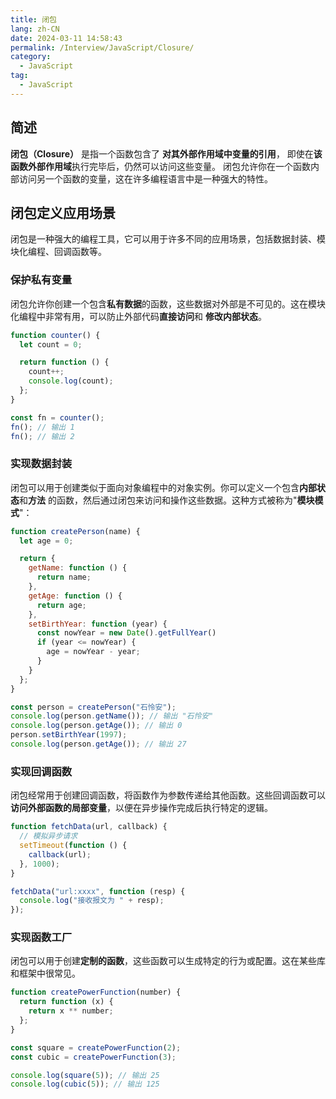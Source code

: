 ```yaml
---
title: 闭包
lang: zh-CN
date: 2024-03-11 14:58:43
permalink: /Interview/JavaScript/Closure/
category:
  - JavaScript
tag:
  - JavaScript
---
```


## 简述

**闭包（Closure）** 是指一个函数包含了 **对其外部作用域中变量的引用**，
即使在**该函数外部作用域**执行完毕后，仍然可以访问这些变量。
闭包允许你在一个函数内部访问另一个函数的变量，这在许多编程语言中是一种强大的特性。

## 闭包定义应用场景

闭包是一种强大的编程工具，它可以用于许多不同的应用场景，包括数据封装、模块化编程、回调函数等。

### 保护私有变量

闭包允许你创建一个包含**私有数据**的函数，这些数据对外部是不可见的。这在模块化编程中非常有用，可以防止外部代码**直接访问**和
**修改内部状态**。

```js
function counter() {
  let count = 0;

  return function () {
    count++;
    console.log(count);
  };
}

const fn = counter();
fn(); // 输出 1
fn(); // 输出 2
```

### 实现数据封装

闭包可以用于创建类似于面向对象编程中的对象实例。你可以定义一个包含**内部状态**和**方法**
的函数，然后通过闭包来访问和操作这些数据。这种方式被称为"**模块模式**"：

```js
function createPerson(name) {
  let age = 0;

  return {
    getName: function () {
      return name;
    },
    getAge: function () {
      return age;
    },
    setBirthYear: function (year) {
      const nowYear = new Date().getFullYear()
      if (year <= nowYear) {
        age = nowYear - year;
      }
    }
  };
}

const person = createPerson("石怜安");
console.log(person.getName()); // 输出 "石怜安"
console.log(person.getAge()); // 输出 0
person.setBirthYear(1997);
console.log(person.getAge()); // 输出 27
```

### 实现回调函数

闭包经常用于创建回调函数，将函数作为参数传递给其他函数。这些回调函数可以**访问外部函数的局部变量**，以便在异步操作完成后执行特定的逻辑。

```js
function fetchData(url, callback) {
  // 模拟异步请求
  setTimeout(function () {
    callback(url);
  }, 1000);
}

fetchData("url:xxxx", function (resp) {
  console.log("接收报文为 " + resp);
});
```

### 实现函数工厂

闭包可以用于创建**定制的函数**，这些函数可以生成特定的行为或配置。这在某些库和框架中很常见。

```js
function createPowerFunction(number) {
  return function (x) {
    return x ** number;
  };
}

const square = createPowerFunction(2);
const cubic = createPowerFunction(3);

console.log(square(5)); // 输出 25
console.log(cubic(5)); // 输出 125
```




